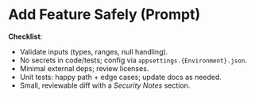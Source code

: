 ﻿# Add Feature Safely (Prompt)

**Checklist**:
- Validate inputs (types, ranges, null handling).
- No secrets in code/tests; config via `appsettings.{Environment}.json`.
- Minimal external deps; review licenses.
- Unit tests: happy path + edge cases; update docs as needed.
- Small, reviewable diff with a *Security Notes* section.
